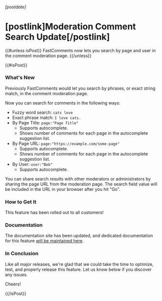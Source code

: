 ###### [postdate]
# [postlink]Moderation Comment Search Update[/postlink]

{{#unless isPost}}
FastComments now lets you search by page and user in the comment moderation page.
{{/unless}}

{{#isPost}}

### What's New

Previously FastComments would let you search by phrases, or exact string match, in the comment moderation page.

Now you can search for comments in the following ways:

- Fuzzy word search: `cats love`
- Exact phrase match: `I love cats.`
- By Page Title: `page:"Page Title"`
  - Supports autocomplete.
  - Shows number of comments for each page in the autocomplete suggestion list.
- By Page URL: `page:"https://example.com/some-page"`
  - Supports autocomplete.
  - Shows number of comments for each page in the autocomplete suggestion list.
- By User: `user:"Bob"`
  - Supports autocomplete.

You can share search results with other moderators or administrators by sharing the page URL from the moderation page. The search field
value will be included in the URL in your browser after you hit "Go".

### How to Get It

This feature has been rolled out to all customers!

### Documentation

The documentation site has been updated, and dedicated documentation for this feature [will be maintained here](https://docs.fastcomments.com/guide-moderation.html#search).

### In Conclusion

Like all major releases, we're glad that we could take the time to optimize, test, and properly release this feature. Let us know
below if you discover any issues.

Cheers!

{{/isPost}}
